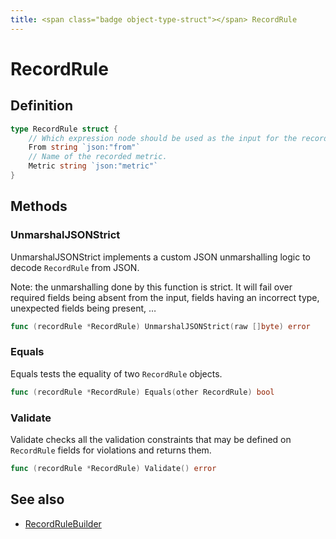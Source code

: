 ```yaml
---
title: <span class="badge object-type-struct"></span> RecordRule
---
```

# <span class="badge object-type-struct"></span> RecordRule

## Definition

```go
type RecordRule struct {
    // Which expression node should be used as the input for the recorded metric.
    From string `json:"from"`
    // Name of the recorded metric.
    Metric string `json:"metric"`
}
```
## Methods

### <span class="badge object-method"></span> UnmarshalJSONStrict

UnmarshalJSONStrict implements a custom JSON unmarshalling logic to decode `RecordRule` from JSON.

Note: the unmarshalling done by this function is strict. It will fail over required fields being absent from the input, fields having an incorrect type, unexpected fields being present, …

```go
func (recordRule *RecordRule) UnmarshalJSONStrict(raw []byte) error
```

### <span class="badge object-method"></span> Equals

Equals tests the equality of two `RecordRule` objects.

```go
func (recordRule *RecordRule) Equals(other RecordRule) bool
```

### <span class="badge object-method"></span> Validate

Validate checks all the validation constraints that may be defined on `RecordRule` fields for violations and returns them.

```go
func (recordRule *RecordRule) Validate() error
```

## See also

 * <span class="badge builder"></span> [RecordRuleBuilder](./builder-RecordRuleBuilder.md)
